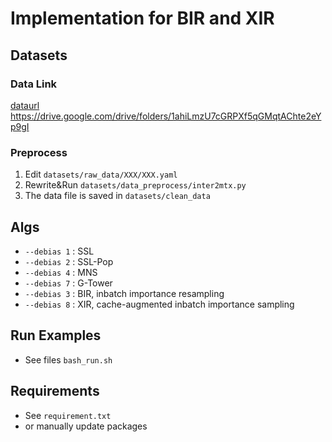 # Implementation for BIR and XIR


## Datasets
### Data Link
[dataurl](https://drive.google.com/drive/folders/1ahiLmzU7cGRPXf5qGMqtAChte2eYp9gI)
https://drive.google.com/drive/folders/1ahiLmzU7cGRPXf5qGMqtAChte2eYp9gI

### Preprocess
1. Edit `datasets/raw_data/XXX/XXX.yaml`
2. Rewrite&Run   `datasets/data_preprocess/inter2mtx.py`
3. The data file is saved in `datasets/clean_data`

## Algs
+ `--debias 1` : SSL
+ `--debias 2` : SSL-Pop
+ `--debias 4` : MNS
+ `--debias 7` : G-Tower
+ `--debias 3` : BIR, inbatch importance resampling
+ `--debias 8` : XIR, cache-augmented inbatch importance sampling

## Run Examples
+ See files `bash_run.sh`


## Requirements
+ See `requirement.txt`
+ or manually update packages 
